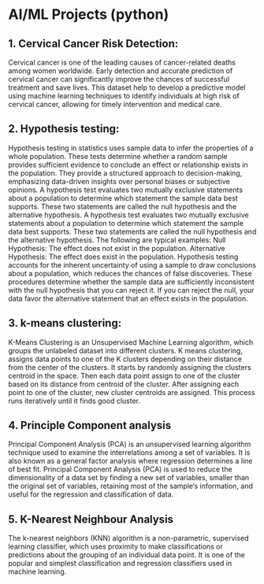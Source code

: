# AI/ML Projects (python)

## 1. Cervical Cancer Risk Detection:
Cervical cancer is one of the leading causes of cancer-related deaths among women worldwide. Early detection and accurate prediction of cervical cancer can significantly improve the chances of successful treatment and save lives. This dataset help to develop a predictive model using machine learning techniques to identify individuals at high risk of cervical cancer, allowing for timely intervention and medical care.
## 2. Hypothesis testing: 
Hypothesis testing in statistics uses sample data to infer the properties of a whole population. These tests determine whether a random sample provides sufficient evidence to conclude an effect or relationship exists in the population. They provide a structured approach to decision-making, emphasizing data-driven insights over personal biases or subjective opinions.
A hypothesis test evaluates two mutually exclusive statements about a population to determine which statement the sample data best supports. These two statements are called the null hypothesis and the alternative hypothesis. 
A hypothesis test evaluates two mutually exclusive statements about a population to determine which statement the sample data best supports. These two statements are called the null hypothesis and the alternative hypothesis. The following are typical examples:
Null Hypothesis: The effect does not exist in the population.
Alternative Hypothesis: The effect does exist in the population.
Hypothesis testing accounts for the inherent uncertainty of using a sample to draw conclusions about a population, which reduces the chances of false discoveries. These procedures determine whether the sample data are sufficiently inconsistent with the null hypothesis that you can reject it. If you can reject the null, your data favor the alternative statement that an effect exists in the population.
## 3. k-means clustering:
K-Means Clustering is an Unsupervised Machine Learning algorithm, which groups the unlabeled dataset into different clusters. K means clustering, assigns data points to one of the K clusters depending on their distance from the center of the clusters. It starts by randomly assigning the clusters centroid in the space. Then each data point assign to one of the cluster based on its distance from centroid of the cluster. After assigning each point to one of the cluster, new cluster centroids are assigned. This process runs iteratively until it finds good cluster.

## 4. Principle Component analysis
Principal Component Analysis (PCA) is an unsupervised learning algorithm technique used to examine the interrelations among a set of variables. It is also known as a general factor analysis where regression determines a line of best fit. Principal Component Analysis (PCA) is used to reduce the dimensionality of a data set by finding a new set of variables, smaller than the original set of variables, retaining most of the sample’s information, and useful for the regression and classification of data.

## 5. K-Nearest Neighbour Analysis
The k-nearest neighbors (KNN) algorithm is a non-parametric, supervised learning classifier, which uses proximity to make classifications or predictions about the grouping of an individual data point. It is one of the popular and simplest classification and regression classifiers used in machine learning.
